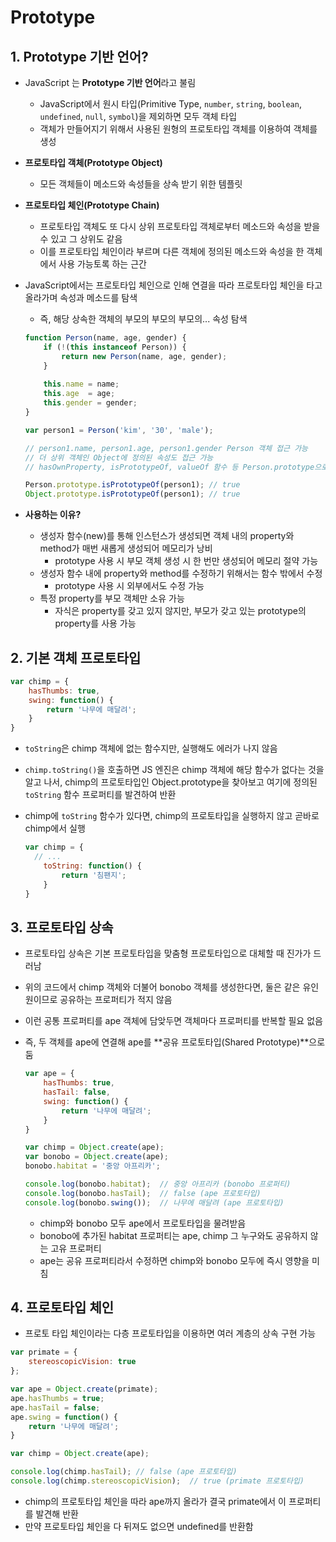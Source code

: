 # Prototype

## 1. Prototype 기반 언어?

- JavaScript 는 **Prototype 기반 언어**라고 불림
  - JavaScript에서 원시 타입(Primitive Type, `number`, `string`, `boolean`, `undefined`, `null`, `symbol`)을 제외하면 모두 객체 타입
  - 객체가 만들어지기 위해서 사용된 원형의 프로토타입 객체를 이용하여 객체를 생성

- **프로토타입 객체(Prototype Object)**

  - 모든 객체들이 메소드와 속성들을 상속 받기 위한 템플릿
  
- **프로토타입 체인(Prototype Chain)**

  - 프로토타입 객체도 또 다시 상위 프로토타입 객체로부터 메소드와 속성을 받을 수 있고 그 상위도 같음
  - 이를 프로토타입 체인이라 부르며 다른 객체에 정의된 메소드와 속성을 한 객체에서 사용 가능토록 하는 근간

- JavaScript에서는 프로토타입 체인으로 인해 연결을 따라 프로토타입 체인을 타고 올라가며 속성과 메소드를 탐색

  - 즉, 해당 상속한 객체의 부모의 부모의 부모의... 속성 탐색

  ```javascript
  function Person(name, age, gender) {
      if (!(this instanceof Person)) {
          return new Person(name, age, gender);
      }
      
      this.name	= name;
      this.age	= age;
      this.gender = gender;
  }
  
  var person1 = Person('kim', '30', 'male');
  
  // person1.name, person1.age, person1.gender Person 객체 접근 가능
  // 더 상위 객체인 Object에 정의된 속성도 접근 가능
  // hasOwnProperty, isPrototypeOf, valueOf 함수 등 Person.prototype으로 사용 가능한 속성 확인
  
  Person.prototype.isPrototypeOf(person1); // true
  Object.prototype.isPrototypeOf(person1); // true
  ```
- **사용하는 이유?**
  - 생성자 함수(new)를 통해 인스턴스가 생성되면 객체 내의 property와 method가 매번 새롭게 생성되어 메모리가 낭비
    - prototype 사용 시 부모 객체 생성 시 한 번만 생성되어 메모리 절약 가능
  - 생성자 함수 내에 property와 method를 수정하기 위해서는 함수 밖에서 수정
    - prototype 사용 시 외부에서도 수정 가능
  - 특정 property를 부모 객체만 소유 가능
    - 자식은 property를 갖고 있지 않지만, 부모가 갖고 있는 prototype의 property를 사용 가능

## 2. 기본 객체 프로토타입

```javascript
var chimp = {
    hasThumbs: true,
    swing: function() {
        return '나무에 매달려';
    }
}
```

- `toString`은 chimp 객체에 없는 함수지만, 실행해도 에러가 나지 않음

- `chimp.toString()`을 호출하면 JS 엔진은 chimp 객체에 해당 함수가 없다는 것을 알고 나서, chimp의 프로토타입인 Object.prototype을 찾아보고 여기에 정의된 `toString` 함수 프로퍼티를 발견하여 반환

- chimp에 `toString` 함수가 있다면, chimp의 프로토타입을 실행하지 않고 곧바로 chimp에서 실행

  ```javascript
  var chimp = {
  	// ...
      toString: function() {
          return '침팬지';
      }
  }
  ```

## 3. 프로토타입 상속

- 프로토타입 상속은 기본 프로토타입을 맞춤형 프로토타입으로 대체할 때 진가가 드러남

- 위의 코드에서 chimp 객체와 더불어 bonobo 객체를 생성한다면,  둘은 같은 유인원이므로 공유하는 프로퍼티가 적지 않음

- 이런 공통 프로퍼티를 ape 객체에 담앚두면 객체마다 프로퍼티를 반복할 필요 없음

- 즉, 두 객체를 ape에 연결해 ape를 **공유 프로토타입(Shared Prototype)**으로 둠

  ```javascript
  var ape = {
      hasThumbs: true,
      hasTail: false,
      swing: function() {
          return '나무에 매달려';
      }
  }
  
  var chimp = Object.create(ape);
  var bonobo = Object.create(ape);
  bonobo.habitat = '중앙 아프리카';
  
  console.log(bonobo.habitat);	// 중앙 아프리카 (bonobo 프로퍼티)
  console.log(bonobo.hasTail);	// false (ape 프로토타입)
  console.log(bonobo.swing());	// 나무에 매달려 (ape 프로토타입)
  ```

  - chimp와 bonobo 모두 ape에서 프로토타입을 물려받음
  - bonobo에 추가된 habitat 프로퍼티는 ape, chimp 그 누구와도 공유하지 않는 고유 프로퍼티
  - ape는 공유 프로퍼티라서 수정하면 chimp와 bonobo 모두에 즉시 영향을 미침

## 4. 프로토타입 체인

- 프로토 타입 체인이라는 다층 프로토타입을 이용하면 여러 계층의 상속 구현 가능

```javascript
var primate = {
    stereoscopicVision: true
};

var ape = Object.create(primate);
ape.hasThumbs = true;
ape.hasTail = false;
ape.swing = function() {
    return '나무에 매달려';
}

var chimp = Object.create(ape);

console.log(chimp.hasTail);	// false (ape 프로토타입)
console.log(chimp.stereoscopicVision);	// true (primate 프로토타입)
```

- chimp의 프로토타입 체인을 따라 ape까지 올라가 결국 primate에서 이 프로퍼티를 발견해 반환
- 만약 프로토타입 체인을 다 뒤져도 없으면 undefined를 반환함

